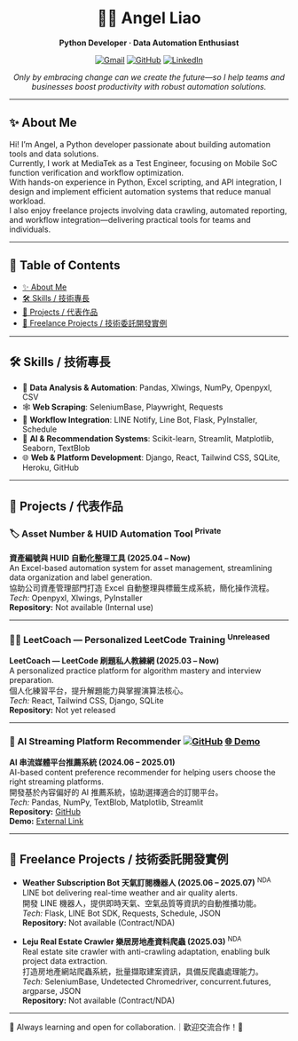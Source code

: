 <div align="center">

# 👩‍💻 Angel Liao

**Python Developer · Data Automation Enthusiast**

[![Gmail](https://img.shields.io/badge/email-lxx.career@gmail.com-red?style=flat-square&logo=gmail)](mailto:lxx.career@gmail.com)
[![GitHub](https://img.shields.io/badge/GitHub-@liaoxiaoxuan-181717?style=flat-square&logo=github)](https://github.com/liaoxiaoxuan)
[![LinkedIn](https://img.shields.io/badge/LinkedIn-Angel%20Liao-blue?style=flat-square&logo=linkedin)](www.linkedin.com/in/angelliaolxx)  
<!-- 上方可加入更多 badge，如 blog、portfolio 等 -->

*Only by embracing change can we create the future—so I help teams and businesses boost productivity with robust automation solutions.*

</div>

---

## ✨ About Me

Hi! I’m Angel, a Python developer passionate about building automation tools and data solutions.  
Currently, I work at MediaTek as a Test Engineer, focusing on Mobile SoC function verification and workflow optimization.  
With hands-on experience in Python, Excel scripting, and API integration, I design and implement efficient automation systems that reduce manual workload.  
I also enjoy freelance projects involving data crawling, automated reporting, and workflow integration—delivering practical tools for teams and individuals.

---

## 📖 Table of Contents

- [✨ About Me](#-about-me)
- [🛠️ Skills / 技術專長](#%EF%B8%8F-skills--技術專長)
- [🚀 Projects / 代表作品](#-projects--代表作品)
- [💼 Freelance Projects / 技術委託開發實例](#-freelance-projects--技術委託開發實例)

---

## 🛠️ Skills / 技術專長

- 🐼 **Data Analysis & Automation**: Pandas, Xlwings, NumPy, Openpyxl, CSV
- 🕸️ **Web Scraping**: SeleniumBase, Playwright, Requests
- 🔗 **Workflow Integration**: LINE Notify, Line Bot, Flask, PyInstaller, Schedule
- 🤖 **AI & Recommendation Systems**: Scikit-learn, Streamlit, Matplotlib, Seaborn, TextBlob
- 🌐 **Web & Platform Development**: Django, React, Tailwind CSS, SQLite, Heroku, GitHub

---

## 🚀 Projects / 代表作品

### 🏷️ Asset Number & HUID Automation Tool  <sup>Private</sup>
**資產編號與 HUID 自動化整理工具 (2025.04 – Now)**  
An Excel-based automation system for asset management, streamlining data organization and label generation.  
協助公司資產管理部門打造 Excel 自動整理與標籤生成系統，簡化操作流程。  
*Tech:* Openpyxl, Xlwings, PyInstaller  
**Repository:** Not available (Internal use)

---

### 👨‍💻 LeetCoach — Personalized LeetCode Training  <sup>Unreleased</sup>
**LeetCoach — LeetCode 刷題私人教練網 (2025.03 – Now)**  
A personalized practice platform for algorithm mastery and interview preparation.  
個人化練習平台，提升解題能力與掌握演算法核心。  
*Tech:* React, Tailwind CSS, Django, SQLite  
**Repository:** Not yet released

---

### 🤖 AI Streaming Platform Recommender [![GitHub](https://img.shields.io/badge/Repo-Source-blue?logo=github)](https://github.com/liaoxiaoxuan/stream_AI_advisor) [🌐 Demo](https://pickyourstreambetweennetflixanddisneyplus.streamlit.app/)
**AI 串流媒體平台推薦系統 (2024.06 – 2025.01)**  
AI-based content preference recommender for helping users choose the right streaming platforms.  
開發基於內容偏好的 AI 推薦系統，協助選擇適合的訂閱平台。  
*Tech:* Pandas, NumPy, TextBlob, Matplotlib, Streamlit  
**Repository:** [GitHub](https://github.com/liaoxiaoxuan/stream_AI_advisor)  
**Demo:** [External Link](https://pickyourstreambetweennetflixanddisneyplus.streamlit.app/)

---

## 💼 Freelance Projects / 技術委託開發實例

- **Weather Subscription Bot 天氣訂閱機器人 (2025.06 – 2025.07)** <sup>NDA</sup>  
  LINE bot delivering real-time weather and air quality alerts.  
  開發 LINE 機器人，提供即時天氣、空氣品質等資訊的自動推播功能。  
  *Tech:* Flask, LINE Bot SDK, Requests, Schedule, JSON  
  **Repository:** Not available (Contract/NDA)

- **Leju Real Estate Crawler 樂居房地產資料爬蟲 (2025.03)** <sup>NDA</sup>  
  Real estate site crawler with anti-crawling adaptation, enabling bulk project data extraction.  
  打造房地產網站爬蟲系統，批量擷取建案資訊，具備反爬蟲處理能力。  
  *Tech:* SeleniumBase, Undetected Chromedriver, concurrent.futures, argparse, JSON  
  **Repository:** Not available (Contract/NDA)
---

🌱 Always learning and open for collaboration.｜歡迎交流合作！🚀


<!-- Optionally add LinkedIn, Blog, or other contact links here -->

<!-- 

## 📊 GitHub Skill & Activity Overview

[![Anurag's GitHub stats](https://github-readme-stats.vercel.app/api?username=liaoxiaoxuan&show_icons=true&layout=compact&hide=issues&line_height=24)](https://github.com/liaoxiaoxuan/github-readme-stats)
[![Top Langs](https://github-readme-stats.vercel.app/api/top-langs/?username=liaoxiaoxuan&layout=compact)](https://github.com/liaoxiaoxuan/github-readme-stats)

---

[![Readme Quotes](https://quotes-github-readme.vercel.app/api?theme=dark&quote=Transforming%20ideas%20into%20code%2C%20building%20tomorrow%20one%20commit%20at%20a%20time.)](https://github.com/piyushsuthar/github-readme-quotes)

-->
